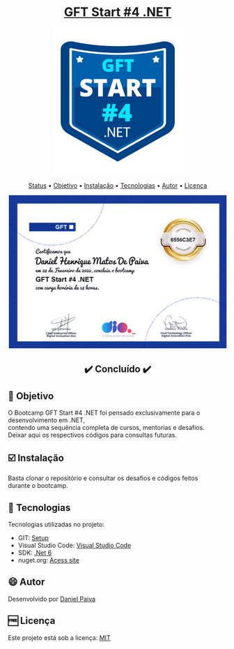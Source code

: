 <h1 align="center">
<a href="https://github.com/danhpaiva/desafios-dio-csharp">GFT Start #4 .NET</a>
</h1>

<p align="center">
  <a href="#">
    <img src="src\logo.png" width="300" alt="DIO">
  </a>
</p>

<p align="center">
 <a href="#status">Status</a> • 
 <a href="#objective">Objetivo</a> •
 <a href="#installation">Instalação</a> • 
 <a href="#technology">Tecnologias</a> • 
 <a href="#author">Autor</a> • 
 <a href="#licence">Licença</a>
</p>

<p align="center">
  <a href="#">
    <img src="src\bootcamp_gft_start_net_4.png" width="500" alt="DIO">
  </a>
</p>

<h2 align="center" id=status> 
	✔️ Concluído ✔️
</h2>

<h2 id=objective>📜 Objetivo</h2>

O Bootcamp GFT Start #4 .NET foi pensado exclusivamente para o desenvolvimento em .NET,<br>
contendo uma sequência completa de cursos, mentorias e desafios.<br>
Deixar aqui os respectivos códigos para consultas futuras.

<h2 id=installation>☑️ Instalação</h2>

Basta clonar o repositório e consultar os desafios e códigos feitos<br>
durante o bootcamp.

<h2 id=technology>🧰 Tecnologias</h2>

Tecnologias utilizadas no projeto:

- GIT: <a href="https://git-scm.com/downloads">Setup</a>
- Visual Studio Code: <a href="https://code.visualstudio.com/download">Visual Studio Code</a>
- SDK: <a href="https://dotnet.microsoft.com/en-us/download/dotnet/6.0">.Net 6</a>
- nuget.org: <a href="https://www.nuget.org/">Acess site</a>
  
<h2 id=author>😄 Autor</h2>
Desenvolvido por <a href="https://www.linkedin.com/in/danhpaiva/">Daniel Paiva</a>

<h2 id=licence>🆓 Licença</h2>
Este projeto está sob a licença: <a href="https://github.com/danhpaiva/gft-start-net-04">MIT</a>
